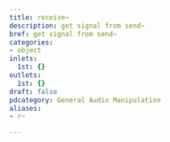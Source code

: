 ```yaml
---
title: receive~
description: get signal from send~
bref: get signal from send~
categories:
- object
inlets:
  1st: {}
outlets:
  1st: {}
draft: false
pdcategory: General Audio Manipulation
aliases:
- r~

---
```


